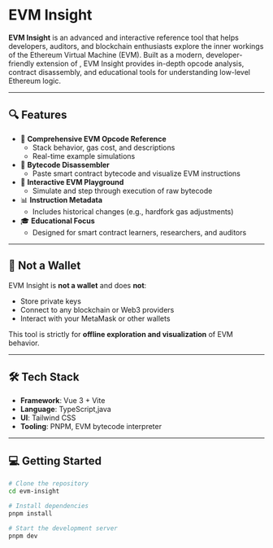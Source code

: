 # EVM Insight

**EVM Insight** is an advanced and interactive reference tool that helps developers, auditors, and blockchain enthusiasts explore the inner workings of the Ethereum Virtual Machine (EVM). Built as a modern, developer-friendly extension of , EVM Insight provides in-depth opcode analysis, contract disassembly, and educational tools for understanding low-level Ethereum logic.

---

## 🔍 Features

- 🧠 **Comprehensive EVM Opcode Reference**
  - Stack behavior, gas cost, and descriptions
  - Real-time example simulations
- 🔬 **Bytecode Disassembler**
  - Paste smart contract bytecode and visualize EVM instructions
- 🧪 **Interactive EVM Playground**
  - Simulate and step through execution of raw bytecode
- 📊 **Instruction Metadata**
  - Includes historical changes (e.g., hardfork gas adjustments)
- 🎓 **Educational Focus**
  - Designed for smart contract learners, researchers, and auditors

---

## 🚫 Not a Wallet

EVM Insight is **not a wallet** and does **not**:
- Store private keys
- Connect to any blockchain or Web3 providers
- Interact with your MetaMask or other wallets

This tool is strictly for **offline exploration and visualization** of EVM behavior.

---



## 🛠 Tech Stack

- **Framework**: Vue 3 + Vite
- **Language**: TypeScript,java
- **UI**: Tailwind CSS
- **Tooling**: PNPM, EVM bytecode interpreter

---

## 💻 Getting Started

```bash
# Clone the repository
cd evm-insight

# Install dependencies
pnpm install

# Start the development server
pnpm dev
